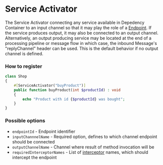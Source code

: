 # Service Activator

The Service Activator connecting any service available in Depedency Container to an input channel so that it may play the role of a [Endpoint](./). If the service produces output, it may also be connected to an output channel.   
Alternatively, an output producing service may be located at the end of a processing pipeline or message flow in which case, the inbound Message's "replyChannel" header can be used. This is the default behavior if no output channel is defined.

### How to register

```php
class Shop
{
    #[ServiceActivator("buyProduct")] 
    public function buyProduct(int $productId) : void
    {
        echo "Product with id {$productId} was bought";
    }
}
```

### Possible options

* `endpointId` - Endpoint identifier 
* `inputChannnelName` - Required option, defines to which channel endpoint should be connected
* `outputChannelName` - Channel where result of method invocation will be 
* `requiredInterceptorNames` - List of [interceptor](../../interceptors.md) names, which should intercept the endpoint

